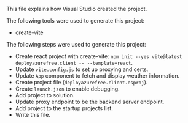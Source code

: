 This file explains how Visual Studio created the project.

The following tools were used to generate this project:
- create-vite

The following steps were used to generate this project:
- Create react project with create-vite: `npm init --yes vite@latest deployazurefree.client -- --template=react`.
- Update `vite.config.js` to set up proxying and certs.
- Update `App` component to fetch and display weather information.
- Create project file (`deployazurefree.client.esproj`).
- Create `launch.json` to enable debugging.
- Add project to solution.
- Update proxy endpoint to be the backend server endpoint.
- Add project to the startup projects list.
- Write this file.
